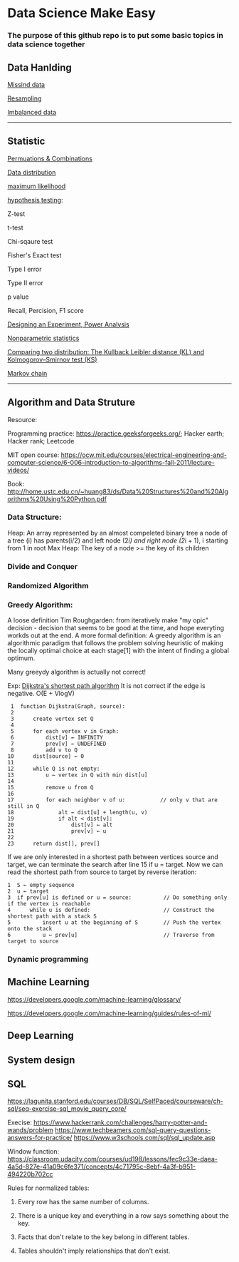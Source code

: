 # Data Science Make Easy
### The purpose of this github repo is to put some basic topics in data science together

## Data Hanlding
[Missind data](https://www.kaggle.com/dansbecker/handling-missing-values)

[Resampling](https://medium.com/analytics-vidhya/resampling-methods-statistical-learning-8c3da6fe6d24)

[Imbalanced data](https://machinelearningmastery.com/tactics-to-combat-imbalanced-classes-in-your-machine-learning-dataset/)

___
## Statistic

[Permuations & Combinations](https://www.mathsisfun.com/combinatorics/combinations-permutations.html)

[Data distribution](https://mathbitsnotebook.com/Algebra1/StatisticsData/STShapes.html)

[maximum likelihood](https://towardsdatascience.com/probability-concepts-explained-maximum-likelihood-estimation-c7b4342fdbb1)

[hypothesis testing](https://www.statisticshowto.datasciencecentral.com/probability-and-statistics/hypothesis-testing/):
    
Z-test

t-test

Chi-sqaure test

Fisher's Exact test 

Type I error

Type II error

p value

Recall, Percision, F1 score

[Designing an Experiment, Power Analysis](http://www.statsoft.com/Textbook/Power-Analysis)

[Nonparametric statistics](https://en.wikipedia.org/wiki/Nonparametric_statistics)

[Comparing two distribution: The Kullback Leibler distance (KL) and Kolmogorov–Smirnov test (KS)](https://stats.stackexchange.com/questions/9311/kullback-leibler-vs-kolmogorov-smirnov-distance)

[Markov chain](https://en.wikipedia.org/wiki/Markov_chain)

___   
## Algorithm and Data Struture
Resource: 

Programming practice: https://practice.geeksforgeeks.org/; Hacker earth; Hacker rank; Leetcode

MIT open course: https://ocw.mit.edu/courses/electrical-engineering-and-computer-science/6-006-introduction-to-algorithms-fall-2011/lecture-videos/

Book: http://home.ustc.edu.cn/~huang83/ds/Data%20Structures%20and%20Algorithms%20Using%20Python.pdf

### Data Structure:
Heap: An array represented by an almost compeleted binary tree
a node of a tree (i) has parents(i/2) and left node (2*i) and right node (2*i + 1), i starting from 1 in root
Max Heap: The key of a node >= the key of its children

### Divide and Conquer

### Randomized Algorithm

### Greedy Algorithm: 
A loose definition Tim Roughgarden: from iteratively make "my opic" decision - decision that seems to be good at the time, and hope everyting workds out at the end. A more formal definition: A greedy algorithm is an algorithmic paradigm that follows the problem solving heuristic of making the locally optimal choice at each stage[1] with the intent of finding a global optimum. 

Many greeydy algorithm is actually not correct!

Exp: [Dijkstra's shortest path algorithm](https://www.youtube.com/watch?v=_lHSawdgXpI) It is not correct if the edge is negative. O(E + VlogV)
```
 1  function Dijkstra(Graph, source):
 2
 3      create vertex set Q
 4
 5      for each vertex v in Graph:             
 6          dist[v] ← INFINITY                  
 7          prev[v] ← UNDEFINED                 
 8          add v to Q                      
10      dist[source] ← 0                        
11      
12      while Q is not empty:
13          u ← vertex in Q with min dist[u]    
14                                              
15          remove u from Q 
16          
17          for each neighbor v of u:           // only v that are still in Q
18              alt ← dist[u] + length(u, v)
19              if alt < dist[v]:               
20                  dist[v] ← alt 
21                  prev[v] ← u 
22
23      return dist[], prev[]
```
If we are only interested in a shortest path between vertices source and target, we can terminate the search after line 15 if u = target. Now we can read the shortest path from source to target by reverse iteration:

    1  S ← empty sequence
    2  u ← target
    3  if prev[u] is defined or u = source:          // Do something only if the vertex is reachable
    4      while u is defined:                       // Construct the shortest path with a stack S
    5          insert u at the beginning of S        // Push the vertex onto the stack
    6          u ← prev[u]                           // Traverse from target to source

### Dynamic programming


## Machine Learning 

https://developers.google.com/machine-learning/glossary/

https://developers.google.com/machine-learning/guides/rules-of-ml/

## Deep Learning

## System design

## SQL
https://lagunita.stanford.edu/courses/DB/SQL/SelfPaced/courseware/ch-sql/seq-exercise-sql_movie_query_core/

Execise:
https://www.hackerrank.com/challenges/harry-potter-and-wands/problem
https://www.techbeamers.com/sql-query-questions-answers-for-practice/
https://www.w3schools.com/sql/sql_update.asp

Window function:
https://classroom.udacity.com/courses/ud198/lessons/fec9c33e-daea-4a5d-827e-41a09c6fe371/concepts/4c71795c-8ebf-4a3f-b951-494220b702cc

Rules for normalized tables:

1. Every row has the same number of columns.

2. There is a unique key and everything in a row says something about the key.

3. Facts that don't relate to the key belong in different tables.

4. Tables shouldn't imply relationships that don't exist.





